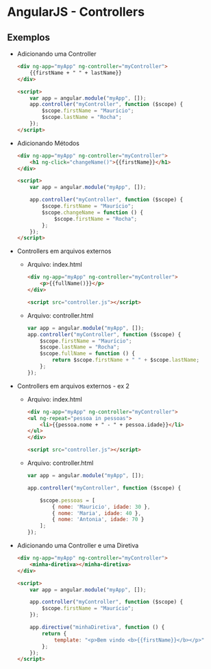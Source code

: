 # AngularJS - Controllers

## Exemplos

- Adicionando uma Controller

    ~~~html
    <div ng-app="myApp" ng-controller="myController">
        {{firstName + " " + lastName}}
    </div>

    <script>
        var app = angular.module("myApp", []);
        app.controller("myController", function ($scope) {
            $scope.firstName = "Maurício";
            $scope.lastName = "Rocha";
        });
    </script>
    ~~~
    
- Adicionando Métodos

	~~~html
    <div ng-app="myApp" ng-controller="myController">
        <h1 ng-click="changeName()">{{firstName}}</h1>
    </div>

    <script>
        var app = angular.module("myApp", []);

        app.controller("myController", function ($scope) {
            $scope.firstName = "Maurício";
            $scope.changeName = function () {
                $scope.firstName = "Rocha";
            };
        });
    </script>
	~~~
	
- Controllers em arquivos externos

	- Arquivo: index.html

		~~~html
		<div ng-app="myApp" ng-controller="myController">
		    <p>{{fullName()}}</p>
		</div>

		<script src="controller.js"></script>
		~~~	

	- Arquivo: controller.html

		~~~javascript
		var app = angular.module("myApp", []);
		app.controller("myController", function ($scope) {
		    $scope.firstName = "Maurício";
		    $scope.lastName = "Rocha";
		    $scope.fullName = function () {
		        return $scope.firstName + " " + $scope.lastName;
			};
		});
		~~~
		
- Controllers em arquivos externos - ex 2

	- Arquivo: index.html

		~~~html
	    <div ng-app="myApp" ng-controller="myController">
		<ul ng-repeat="pessoa in pessoas">
		    <li>{{pessoa.nome + " - " + pessoa.idade}}</li>
		</ul>
	    </div>

	    <script src="controller.js"></script>
		~~~	

	- Arquivo: controller.html

		~~~javascript
		var app = angular.module("myApp", []);

		app.controller("myController", function ($scope) {

			$scope.pessoas = [
				{ nome: 'Mauricio', idade: 30 },
				{ nome: 'Maria', idade: 40 },
				{ nome: 'Antonia', idade: 70 }
			];
		});
		~~~		
	
- Adicionando uma Controller e uma Diretiva

    ~~~html
    <div ng-app="myApp" ng-controller="myController">
        <minha-diretiva></minha-diretiva>
    </div>

    <script>
        var app = angular.module("myApp", []);

        app.controller("myController", function ($scope) {
            $scope.firstName = "Maurício";
        });

        app.directive("minhaDiretiva", function () {
            return {
                template: "<p>Bem vindo <b>{{firstName}}</b></p>"
            };
        });
    </script>
    ~~~
